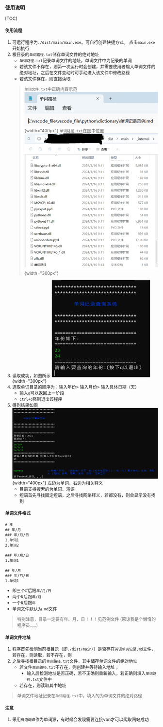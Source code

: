 ### 使用说明
[TOC]
#### 使用流程

1. 可运行程序为`./dist/main/main.exe`。可自行创建快捷方式。
   点击`main.exe`开始执行
2. 根目录的`单词路径.txt`储存单词文件的绝对地址
   - `单词路径.txt`记录单词文件的地址，单词文件中为记录的单词
   - 若该文件不存在，则第一次运行时会创建，并需要使用者输入单词文件的绝对地址，之后在文件变动时可手动进入该文件中修改路径
   - 若该文件存在，则直接读取
   > `单词文件.txt`中正确内容示范
   > ![](picture/2024-01-18-16-05-11.png){width="400px"}
   >`单词路径.txt`在图中位置
   > ![](picture/2024-01-16-09-35-18.png){width="300px"}
1. 读取成功，如图所示
   ![](picture/2024-01-16-09-29-50.png){width="300px"}
2. 选取单词目录的顺序为：输入年份> 输入月份> 输入具体日期（天）
   - 输入`q`可以返回上一阶段
   - `ctrl+c`强制退出该程序
3. 得到结果如图
   ![](picture/2024-01-16-09-37-53.png){width="400px"}
   左边为单词，右边为相关释义
   - 目前支持搜索的为单词、短语
   - 短语首先寻找固定短语，之后寻找网络释义，若都没有，则会显示没有找到
#### 单词文件格式
```
# 年
## 年/月
### 年/月/日
1.单词1
2.单词2

### 年/月/日
1.单词1

## 年/月
### 年/月/日
1.单词1

```
- 即三个#后跟`年/月/日`
- 两个#后跟`年/月`
- 一个#后跟`年`
- 单词文件默认为`.md`文件
> 特别注意，目录一定要有年、月、日！！！见范例文件
> (原谅我是个懒惰的程序员。。。)

#### 单词文件地址

1. 程序首先检测当前根目录（即`./dist/main/`）是否存在`英语单词记录.md`文件，若存在，则读取，若不存在，则
2. 之后寻找根目录的`单词路径.txt`文件，其中储存单词文件的绝对地址
   - 若文件`单词路径.txt`不存在，则创建并等待输入地址；
     - 输入后检测地址是否正确，若不正确则重新输入，若正确则填入`单词路径.txt`文件中
   - 若存在，则读取其中地址


> 单词文件地址记录在`单词路径.txt`中，填入的为单词文件的绝对路径


#### 注意
1. 采用`有道翻译`作为单词源，有时候会发现需要连接vpn才可以爬取网站成功